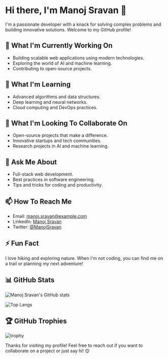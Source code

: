# Hi there, I'm Manoj Sravan 👋

I'm a passionate developer with a knack for solving complex problems and building innovative solutions. Welcome to my GitHub profile!

## 🔭 What I'm Currently Working On
- Building scalable web applications using modern technologies.
- Exploring the world of AI and machine learning.
- Contributing to open-source projects.

## 🌱 What I'm Learning
- Advanced algorithms and data structures.
- Deep learning and neural networks.
- Cloud computing and DevOps practices.

## 👯 What I'm Looking To Collaborate On
- Open-source projects that make a difference.
- Innovative startups and tech communities.
- Research projects in AI and machine learning.

## 💬 Ask Me About
- Full-stack web development.
- Best practices in software engineering.
- Tips and tricks for coding and productivity.

## 📫 How To Reach Me
- Email: manoj.sravan@example.com
- LinkedIn: [Manoj Sravan](https://www.linkedin.com/in/manojsravan)
- Twitter: [@ManojSravan](https://twitter.com/ManojSravan)

## ⚡ Fun Fact
I love hiking and exploring nature. When I'm not coding, you can find me on a trail or planning my next adventure!

## 📊 GitHub Stats
![Manoj Sravan's GitHub stats](https://github-readme-stats.vercel.app/api?username=ManojSravan&show_icons=true&theme=radical)

![Top Langs](https://github-readme-stats.vercel.app/api/top-langs/?username=ManojSravan&layout=compact&theme=radical)

## 🏆 GitHub Trophies
![trophy](https://github-profile-trophy.vercel.app/?username=ManojSravan&theme=radical)

Thanks for visiting my profile! Feel free to reach out if you want to collaborate on a project or just say hi! 😊
